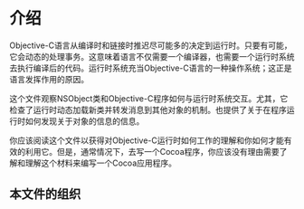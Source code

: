# 介绍

Objective-C语言从编译时和链接时推迟尽可能多的决定到运行时。只要有可能，它会动态的处理事务。这意味着语言不仅需要一个编译器，也需要一个运行时系统去执行编译后的代码。运行时系统充当Objective-C语言的一种操作系统；这正是语言发挥作用的原因。

这个文件观察NSObject类和Objective-C程序如何与运行时系统交互。尤其，它检查了运行时动态加载新类并转发消息到其他对象的机制。也提供了关于在程序运行时如何发现关于对象的信息的信息。

你应该阅读这个文件以获得对Objective-C运行时如何工作的理解和你如何才能有效的利用它。但是，通常情况下，去写一个Cocoa程序，你应该没有理由需要了解和理解这个材料来编写一个Cocoa应用程序。

## 本文件的组织



